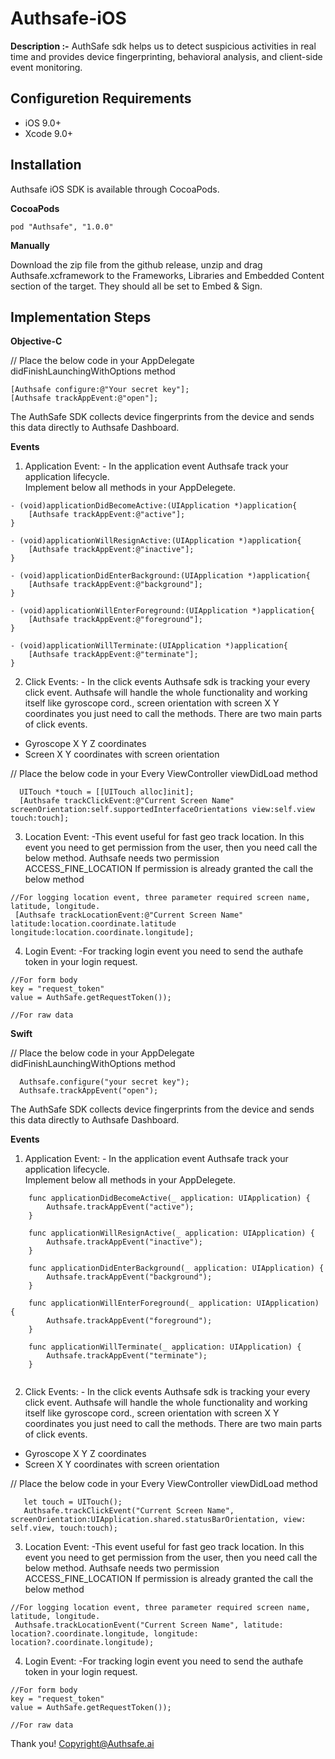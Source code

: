 # Authsafe-iOS

**Description :-**
AuthSafe sdk helps us to detect suspicious activities in real time and provides device fingerprinting, behavioral analysis, and client-side event monitoring.

**Configuretion Requirements**
---
* iOS 9.0+<br>
* Xcode 9.0+

**Installation**
---
Authsafe iOS SDK is available through CocoaPods.

**CocoaPods**

```
pod "Authsafe", "1.0.0"
```

**Manually**

Download the zip file from the github release, unzip and drag Authsafe.xcframework to the Frameworks, Libraries and Embedded Content section of the target. They should all be set to Embed & Sign.


**Implementation Steps**
---

**Objective-C**

// Place the below code in your AppDelegate didFinishLaunchingWithOptions method

```
[Authsafe configure:@"Your secret key"];
[Authsafe trackAppEvent:@"open"];
```
The AuthSafe SDK collects device fingerprints from the device and sends this data directly to Authsafe Dashboard.

**Events**

1. Application Event: - In the application event Authsafe track your application lifecycle.<br>
Implement below all methods in your AppDelegete.

```
- (void)applicationDidBecomeActive:(UIApplication *)application{
	[Authsafe trackAppEvent:@"active"];
}

- (void)applicationWillResignActive:(UIApplication *)application{
	[Authsafe trackAppEvent:@"inactive"];
}

- (void)applicationDidEnterBackground:(UIApplication *)application{
	[Authsafe trackAppEvent:@"background"];
}

- (void)applicationWillEnterForeground:(UIApplication *)application{
	[Authsafe trackAppEvent:@"foreground"];
}

- (void)applicationWillTerminate:(UIApplication *)application{
	[Authsafe trackAppEvent:@"terminate"];
}
```


2. Click Events: - In the click events Authsafe sdk is tracking your every click event. Authsafe will handle the whole functionality and working itself like gyroscope cord., screen orientation with screen X Y coordinates you just need to call the methods.
There are two main parts of click events.

 * Gyroscope X Y Z coordinates<br>
 * Screen X Y coordinates with screen orientation

// Place the below code in your Every ViewController viewDidLoad method

```
  UITouch *touch = [[UITouch alloc]init];
  [Authsafe trackClickEvent:@"Current Screen Name" screenOrientation:self.supportedInterfaceOrientations view:self.view touch:touch]; 
```


3. Location Event: -This event useful for fast geo track location.
In this event you need to get permission from the user, then you need call the below method.
Authsafe needs two permission  ACCESS_FINE_LOCATION
If permission is already granted the call the below method

```
//For logging location event, three parameter required screen name, latitude, longitude.
 [Authsafe trackLocationEvent:@"Current Screen Name" latitude:location.coordinate.latitude longitude:location.coordinate.longitude]; 
```


4. Login Event: -For tracking login event you need to send the authafe token in your login request.

```
//For form body
key = "request_token"
value = AuthSafe.getRequestToken());

//For raw data

```


**Swift**

// Place the below code in your AppDelegate didFinishLaunchingWithOptions method

```
  Authsafe.configure("your secret key");
  Authsafe.trackAppEvent("open");
```
The AuthSafe SDK collects device fingerprints from the device and sends this data directly to Authsafe Dashboard.

**Events**

1. Application Event: - In the application event Authsafe track your application lifecycle.<br>
Implement below all methods in your AppDelegete.

```
    func applicationDidBecomeActive(_ application: UIApplication) {
        Authsafe.trackAppEvent("active");
    }
    
    func applicationWillResignActive(_ application: UIApplication) {
    	Authsafe.trackAppEvent("inactive");
    }

    func applicationDidEnterBackground(_ application: UIApplication) {
        Authsafe.trackAppEvent("background");
    }
    
    func applicationWillEnterForeground(_ application: UIApplication) {
        Authsafe.trackAppEvent("foreground");
    }
 
    func applicationWillTerminate(_ application: UIApplication) {
        Authsafe.trackAppEvent("terminate");
    }
    
```


2. Click Events: - In the click events Authsafe sdk is tracking your every click event. Authsafe will handle the whole functionality and working itself like gyroscope cord., screen orientation with screen X Y coordinates you just need to call the methods.
There are two main parts of click events.

 * Gyroscope X Y Z coordinates<br>
 * Screen X Y coordinates with screen orientation

// Place the below code in your Every ViewController viewDidLoad method

```
   let touch = UITouch();
   Authsafe.trackClickEvent("Current Screen Name", screenOrientation:UIApplication.shared.statusBarOrientation, view: self.view, touch:touch);
```


3. Location Event: -This event useful for fast geo track location.
In this event you need to get permission from the user, then you need call the below method.
Authsafe needs two permission  ACCESS_FINE_LOCATION
If permission is already granted the call the below method

```
//For logging location event, three parameter required screen name, latitude, longitude.
 Authsafe.trackLocationEvent("Current Screen Name", latitude: location?.coordinate.longitude, longitude: location?.coordinate.longitude);
```


4. Login Event: -For tracking login event you need to send the authafe token in your login request.

```
//For form body
key = "request_token"
value = AuthSafe.getRequestToken());

//For raw data

```


Thank you!
Copyright@Authsafe.ai


